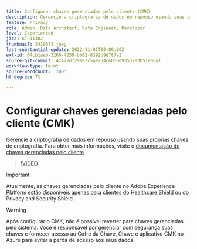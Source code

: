 ```yaml
---
title: Configurar chaves gerenciadas pelo cliente (CMK)
description: Gerencie a criptografia de dados em repouso usando suas próprias chaves de criptografia.
feature: Privacy
role: Admin, Data Architect, Data Engineer, Developer
level: Experienced
jira: KT-11382
thumbnail: 3410673.jpeg
last-substantial-update: 2022-11-01T00:00:00Z
exl-id: 04cb1aeb-3260-4259-bb02-8392d9d787a2
source-git-commit: 42427df298e2c5ae734ce050e935378db51e66a1
workflow-type: tm+mt
source-wordcount: '100'
ht-degree: 7%

---
```


# Configurar chaves gerenciadas pelo cliente (CMK)

Gerencie a criptografia de dados em repouso usando suas próprias chaves de criptografia. Para obter mais informações, visite o [documentação de chaves gerenciadas pelo cliente](https://experienceleague.adobe.com/docs/experience-platform/landing/governance-privacy-security/customer-managed-keys.html?lang=pt-BR).

>[!VIDEO](https://video.tv.adobe.com/v/3410673/?quality=12&learn=on)

>[!IMPORTANT]
>
> Atualmente, as chaves gerenciadas pelo cliente no Adobe Experience Platform estão disponíveis apenas para clientes do Healthcare Shield ou do Privacy and Security Shield.

>[!WARNING]
>
>Após configurar o CMK, não é possível reverter para chaves gerenciadas pelo sistema. Você é responsável por gerenciar com segurança suas chaves e fornecer acesso ao Cofre da Chave, Chave e aplicativo CMK no Azure para evitar a perda de acesso aos seus dados.
